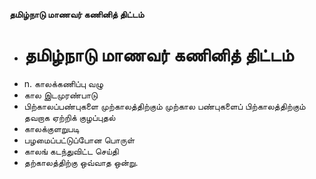**தமிழ்நாடு மாணவர் கணினித் திட்டம்**
- # தமிழ்நாடு மாணவர் கணினித் திட்டம்
- n. காலக்கணிப்பு வழு
- கால இடமுரண்பாடு
- பிற்காலப்பண்புகளை முற்காலத்திற்கும் முற்கால பண்புகளைப் பிற்காலத்திற்கும் தவறாக ஏற்றிக் குழப்புதல்
- காலக்குளறுபடி
- பழமைப்பட்டுப்போன பொருள்
- காலங் கடந்துவிட்ட செய்தி
- தற்காலத்திற்கு ஒவ்வாத ஒன்று.

